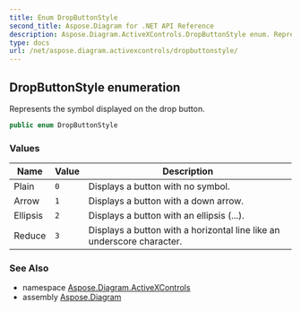 ```yaml
---
title: Enum DropButtonStyle
second_title: Aspose.Diagram for .NET API Reference
description: Aspose.Diagram.ActiveXControls.DropButtonStyle enum. Represents the symbol displayed on the drop button
type: docs
url: /net/aspose.diagram.activexcontrols/dropbuttonstyle/
---
```

## DropButtonStyle enumeration

Represents the symbol displayed on the drop button.

```csharp
public enum DropButtonStyle
```

### Values

| Name | Value | Description |
| --- | --- | --- |
| Plain | `0` | Displays a button with no symbol. |
| Arrow | `1` | Displays a button with a down arrow. |
| Ellipsis | `2` | Displays a button with an ellipsis (...). |
| Reduce | `3` | Displays a button with a horizontal line like an underscore character. |

### See Also

* namespace [Aspose.Diagram.ActiveXControls](../../aspose.diagram.activexcontrols/)
* assembly [Aspose.Diagram](../../)


